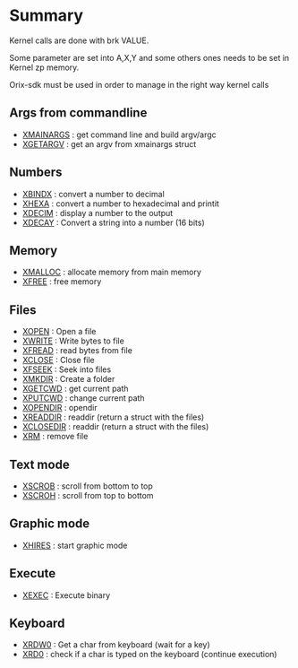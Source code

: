 # Summary

Kernel calls are done with brk VALUE.

Some parameter are set into A,X,Y and some others ones needs to be set in Kernel zp memory.

Orix-sdk must be used in order to manage in the right way kernel calls

## Args from commandline

* [XMAINARGS](xmainargs) : get command line and build argv/argc
* [XGETARGV](xgetargv) : get an argv from xmainargs struct

## Numbers

* [XBINDX](xbindx) : convert a number to decimal
* [XHEXA](xhexa) : convert a number to hexadecimal and printit
* [XDECIM](xdecim) : display a number to the output
* [XDECAY](xdecay) : Convert a string into a number (16 bits)

## Memory

* [XMALLOC](xmalloc) : allocate memory from main memory
* [XFREE](xfree) : free memory

## Files

* [XOPEN](xopen) : Open a file
* [XWRITE](xwrite) : Write bytes to file
* [XFREAD](xfread) : read bytes from file
* [XCLOSE](xclose) : Close file
* [XFSEEK](xfseek) : Seek into files
* [XMKDIR](xmkdir) : Create a folder
* [XGETCWD](xgetcwd) : get current path
* [XPUTCWD](xputcwd) : change current path
* [XOPENDIR](xopendir) : opendir
* [XREADDIR](xreaddir) : readdir (return a struct with the files)
* [XCLOSEDIR](xclosedir) : readdir (return a struct with the files)
* [XRM](xrm) : remove file

## Text mode

* [XSCROB](xscrob) : scroll from bottom to top
* [XSCROH](xscroh) : scroll from top to bottom

## Graphic mode

* [XHIRES](xhires) : start graphic mode

## Execute

* [XEXEC](xexec) : Execute binary

## Keyboard

* [XRDW0](xrdw0) : Get a char from keyboard (wait for a key)
* [XRD0](xrd0) : check if a char is typed on the keyboard (continue execution)
